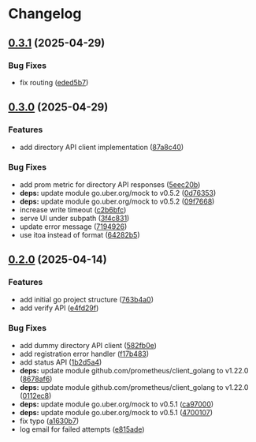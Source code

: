 # Changelog

## [0.3.1](https://github.com/canonical/user-verification-service/compare/v0.3.0...v0.3.1) (2025-04-29)


### Bug Fixes

* fix routing ([eded5b7](https://github.com/canonical/user-verification-service/commit/eded5b72618cca176b4f77b3ea04b00e13057ce4))

## [0.3.0](https://github.com/canonical/user-verification-service/compare/v0.2.0...v0.3.0) (2025-04-29)


### Features

* add directory API client implementation ([87a8c40](https://github.com/canonical/user-verification-service/commit/87a8c40a8f313d9abf9cd5f09512d90971ff73ca))


### Bug Fixes

* add prom metric for directory API responses ([5eec20b](https://github.com/canonical/user-verification-service/commit/5eec20b265635088c95f149099498bbc5acbacc3))
* **deps:** update module go.uber.org/mock to v0.5.2 ([0d76353](https://github.com/canonical/user-verification-service/commit/0d76353d504e572aa8481108012d4e58b6c6d16e))
* **deps:** update module go.uber.org/mock to v0.5.2 ([09f7668](https://github.com/canonical/user-verification-service/commit/09f76687162cd03c9cc1eee1e36b0bf212ae769d))
* increase write timeout ([c2b6bfc](https://github.com/canonical/user-verification-service/commit/c2b6bfc8a44751cab2db0b18130517647ccaeb20))
* serve UI under subpath ([3f4c831](https://github.com/canonical/user-verification-service/commit/3f4c831ab155253e1b4370361983970b611d3962))
* update error message ([7194926](https://github.com/canonical/user-verification-service/commit/7194926d3c0266c686d6748399ca0af6d0f5860b))
* use itoa instead of format ([64282b5](https://github.com/canonical/user-verification-service/commit/64282b5189a6264e9e35b2253df43c57fc9f7047))

## [0.2.0](https://github.com/canonical/user-verification-service/compare/v0.1.0...v0.2.0) (2025-04-14)


### Features

* add initial go project structure ([763b4a0](https://github.com/canonical/user-verification-service/commit/763b4a04802e3608990147008fa373fbd151e7bb))
* add verify API ([e4fd29f](https://github.com/canonical/user-verification-service/commit/e4fd29fd2cff4479619b7b674b2ec46cf8a1ad98))


### Bug Fixes

* add dummy directory API client ([582fb0e](https://github.com/canonical/user-verification-service/commit/582fb0ef9828fe88221ddc3abd32dc8b3bbc3037))
* add registration error handler ([f17b483](https://github.com/canonical/user-verification-service/commit/f17b4831fc696d67b3c994dbe85fc2c7fec01bf6))
* add status API ([1b2d5a4](https://github.com/canonical/user-verification-service/commit/1b2d5a4d3f6ff06ffcb62588855404ce23e2808a))
* **deps:** update module github.com/prometheus/client_golang to v1.22.0 ([8678af6](https://github.com/canonical/user-verification-service/commit/8678af68f4c975dea4062bf941735dfe0052df2f))
* **deps:** update module github.com/prometheus/client_golang to v1.22.0 ([0112ec8](https://github.com/canonical/user-verification-service/commit/0112ec869871b0dc65e168b4c644c13aa9321709))
* **deps:** update module go.uber.org/mock to v0.5.1 ([ca97000](https://github.com/canonical/user-verification-service/commit/ca9700020fca3438862891049f773271b60706d3))
* **deps:** update module go.uber.org/mock to v0.5.1 ([4700107](https://github.com/canonical/user-verification-service/commit/4700107005f97a4d6409c938dc9f0930a8b1a339))
* fix typo ([a1630b7](https://github.com/canonical/user-verification-service/commit/a1630b755e35100341b6d47567370c3f45a05c95))
* log email for failed attempts ([e815ade](https://github.com/canonical/user-verification-service/commit/e815ade18d7049d28ab8b9f75bea97a49d84a889))
